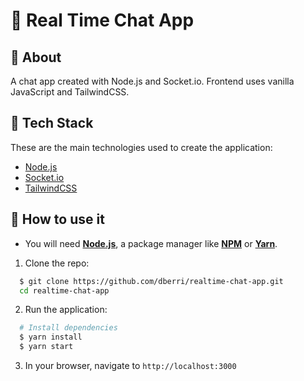 # :speech_balloon: Real Time Chat App

## :page_with_curl: About
A chat app created with Node.js and Socket.io. Frontend uses vanilla JavaScript and TailwindCSS.

## :wrench: Tech Stack
These are the main technologies used to create the application:

- [Node.js](https://nodejs.org/en/)
- [Socket.io](https://socket.io/)
- [TailwindCSS](https://tailwindcss.com)

## :rocket: How to use it

- You will need **[Node.js](https://nodejs.org/en/)**, a package manager like **[NPM](https://www.npmjs.com/)**
  or **[Yarn](https://yarnpkg.com/)**.

1. Clone the repo:

```sh
  $ git clone https://github.com/dberri/realtime-chat-app.git
  cd realtime-chat-app
```

2. Run the application:

```sh
  # Install dependencies
  $ yarn install
  $ yarn start
```

3. In your browser, navigate to `http://localhost:3000`
